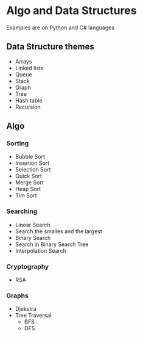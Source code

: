 # Algo and Data Structures

Examples are on Python and C# languages

## Data Structure themes

* Arrays
* Linked lists
* Queue
* Stack
* Graph
* Tree
* Hash table
* Recursion

## Algo

### Sorting

* Bubble Sort
* Insertion Sort
* Selection Sort
* Quick Sort
* Merge Sort
* Heap Sort
* Tim Sort

### Searching

* Linear Search
* Search the smalles and the largest
* Binary Search
* Search in Binary Search Tree
* Interpolation Search

### Cryptography

* RSA

### Graphs

* Djekstra
* Tree Traversal
  * BFS
  * DFS
